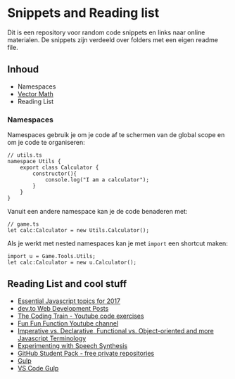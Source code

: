 # Snippets and Reading list
Dit is een repository voor random code snippets en links naar online materialen.
De snippets zijn verdeeld over folders met een eigen readme file.

## Inhoud
- Namespaces
- [Vector Math](dev/vector/)
- Reading List

### Namespaces
Namespaces gebruik je om je code af te schermen van de global scope en om je code te organiseren:
```
// utils.ts
namespace Utils {
    export class Calculator {
        constructor(){
            console.log("I am a calculator");
        }
    }
}
```
Vanuit een andere namespace kan je de code benaderen met:
```
// game.ts
let calc:Calculator = new Utils.Calculator();
```
Als je werkt met nested namespaces kan je met `import` een shortcut maken:
```
import u = Game.Tools.Utils;
let calc:Calculator = new u.Calculator();
```

## Reading List and cool stuff

- [Essential Javascript topics for 2017](https://medium.com/javascript-scene/top-javascript-frameworks-topics-to-learn-in-2017-700a397b711)
- [dev.to Web Development Posts](https://dev.to)
- [The Coding Train - Youtube code exercises](https://www.youtube.com/user/shiffman)
- [Fun Fun Function Youtube channel](https://www.youtube.com/channel/UCO1cgjhGzsSYb1rsB4bFe4Q/)
- [Imperative vs. Declarative, Functional vs. Object-oriented and more Javascript Terminology](https://medium.freecodecamp.com/programming-mental-models-47ccc65eb334)
- [Experimenting with Speech Synthesis](https://www.smashingmagazine.com/2017/02/experimenting-with-speechsynthesis/)
- [GitHub Student Pack - free private repositories](https://education.github.com/pack)
- [Gulp](http://gulpjs.com)
- [VS Code Gulp](https://www.typescriptlang.org/docs/handbook/gulp.html)